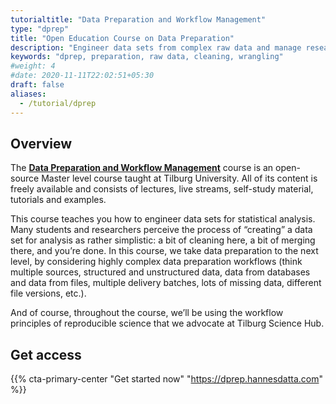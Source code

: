```yaml
---
tutorialtitle: "Data Preparation and Workflow Management"
type: "dprep"
title: "Open Education Course on Data Preparation"
description: "Engineer data sets from complex raw data and manage research projects efficiently."
keywords: "dprep, preparation, raw data, cleaning, wrangling"
#weight: 4
#date: 2020-11-11T22:02:51+05:30
draft: false
aliases:
  - /tutorial/dprep
---
```


## Overview

The **[Data Preparation and Workflow Management](https://dprep.hannesdatta.com)** course is an open-source Master level course taught at Tilburg University. All of its content is freely available and consists of lectures, live streams, self-study material, tutorials and examples.

This course teaches you how to engineer data sets for statistical analysis. Many students and researchers perceive the process of “creating” a data set for analysis as rather simplistic: a bit of cleaning here, a bit of merging there, and you’re done. In this course, we take data preparation to the next level, by considering highly complex data preparation workflows (think multiple sources, structured and unstructured data, data from databases and data from files, multiple delivery batches, lots of missing data, different file versions, etc.).

And of course, throughout the course, we’ll be using the workflow principles of reproducible science that we advocate at Tilburg Science Hub.

## Get access

{{% cta-primary-center "Get started now" "https://dprep.hannesdatta.com" %}}

